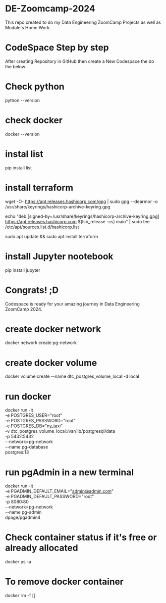 # DE-Zoomcamp-2024
This repo created to do my Data Engineering ZoomCamp Projects as well as Module's Home Work.

# CodeSpace Step by step

After creating Repository in GitHub then create a New Codespace the do the below

# Check python
python --version

# check docker
docker --version

# instal list
pip install list

# install terraform 
wget -O- https://apt.releases.hashicorp.com/gpg | sudo gpg --dearmor -o /usr/share/keyrings/hashicorp-archive-keyring.gpg

echo "deb [signed-by=/usr/share/keyrings/hashicorp-archive-keyring.gpg] https://apt.releases.hashicorp.com $(lsb_release -cs) main" | sudo tee /etc/apt/sources.list.d/hashicorp.list

sudo apt update && sudo apt install terraform

# install Jupyter nootebook
pip install jupyter


# Congrats! ;D
Codespace is ready for your amazing journey in Data Engineering ZoomCamp 2024.


# create docker network
docker network create pg-network

# create docker volume
docker volume create --name dtc_postgres_volume_local -d local

# run docker
docker run -it \
  -e POSTGRES_USER="root" \
  -e POSTGRES_PASSWORD="root" \
  -e POSTGRES_DB="ny_taxi" \
  -v dtc_postgres_volume_local:/var/lib/postgresql/data \
  -p 5432:5432 \
  --network=pg-network \
  --name pg-database \
  postgres:13

# run pgAdmin in a new terminal
docker run -it \
  -e PGADMIN_DEFAULT_EMAIL="admin@admin.com" \
  -e PGADMIN_DEFAULT_PASSWORD="root" \
  -p 8080:80 \
  --network=pg-network \
  --name pg-admin \
  dpage/pgadmin4

# Check container status if it's free or already allocated
docker ps -a

# To remove docker container 
docker rm -f [<docker id>]